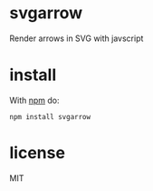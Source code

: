 # svgarrow

Render arrows in SVG with javscript

# install

With [npm](https://npmjs.org) do:

```
npm install svgarrow
```

# license

MIT
